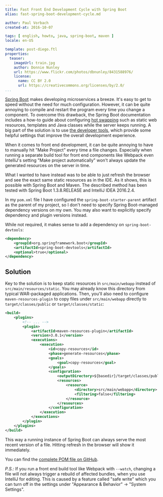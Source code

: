 ```yaml
---
title: Fast Front End Development Cycle with Spring Boot
alias: fast-spring-boot-development-cycle.md

author: Paul Vorbach
created-at: 2016-10-07

tags: [ english, howto, java, spring-boot, maven ]
locale: en-US

template: post-diego.ftl
properties:
  teaser:
    imageUrl: train.jpg
    author: Donnie Nunley
    url: https://www.flickr.com/photos/dbnunley/8431588976/
    license:
      name: CC BY 2.0
      url: https://creativecommons.org/licenses/by/2.0/
...
```


[Spring Boot][spring-boot] makes developing microservices a breeze. It's easy to get to speed without the need for much
configuration. However, it can be quite annoying to compile and restart the program every time you change a component.
To overcome this drawback, the Spring Boot documentation includes a how-to guide about configuring
[hot swapping][hot-swap] such as static web resources, templates and Java classes while the server keeps running. A big
part of the solution is to use [the developer tools][devtools], which provide some helpful settings that improve the
overall development experience.

When it comes to front end development, it can be quite annoying to have to manually hit "Make Project" every time a
file changes. Especially when running a separate build tool for front end components like Webpack even IntelliJ's
setting "Make project automatically" won't always update the generated resources on the server in time.

What I wanted to have instead was to be able to just refresh the browser and see the exact same static resources as in
the IDE. As it shows, this is possible with Spring Boot and Maven. The described method has been tested with
Spring Boot 1.3.8.RELEASE and IntelliJ IDEA 2016.2.4.

In my `pom.xml` file I have configured the `spring-boot-starter-parent` artifact as the parent of my project,
so I don't need to specify Spring Boot-managed dependency versions on my own. You may also want to explicitly specify
dependency and plugin versions instead.

While not required, it makes sense to add a dependency on `spring-boot-devtools`:

~~~ xml
<dependency>
    <groupId>org.springframework.boot</groupId>
    <artifactId>spring-boot-devtools</artifactId>
    <optional>true</optional>
</dependency>
~~~

## Solution

Key to the solution is to keep static resources in `src/main/webapp` instead of `src/main/resources/static`. You may
already know this directory from typical WAR-packaged applications.
Then, you'll also need to configure `maven-resources-plugin` to copy files under `src/main/webapp` directly to
`target/classes/public` or `target/classes/static`:

~~~ xml
<build>
    <plugins>
        <!-- ... -->
        <plugin>
            <artifactId>maven-resources-plugin</artifactId>
            <version>3.0.1</version>
            <executions>
                <execution>
                    <id>copy-resources</id>
                    <phase>generate-resources</phase>
                    <goals>
                        <goal>copy-resources</goal>
                    </goals>
                    <configuration>
                        <outputDirectory>${basedir}/target/classes/public</outputDirectory>
                        <resources>
                            <resource>
                                <directory>src/main/webapp</directory>
                                <filtering>false</filtering>
                            </resource>
                        </resources>
                    </configuration>
                </execution>
            </executions>
        </plugin>
    </plugins>
</build>
~~~

This way a running instance of Spring Boot can always serve the most recent version of a file. Hitting refresh in the
browser will show it immediately.

You can find the [complete POM file on GitHub][sample-pom].

*P.S.:* If you run a front end build tool like Webpack with `--watch`, changing a file will not always trigger a
rebuild of affected bundles, when you use IntelliJ for editing. This is caused by a feature called "safe write" which
you can turn off in the settings under "Appearance &amp; Behavior" &rarr; "System Settings".

[spring-boot]: https://projects.spring.io/spring-boot/
[hot-swap]: https://docs.spring.io/spring-boot/docs/1.3.8.RELEASE/reference/html/howto-hotswapping.html
[devtools]: https://docs.spring.io/spring-boot/docs/1.3.8.RELEASE/reference/html/using-boot-devtools.html
[sample-pom]: https://github.com/pvorb/platon/blob/913647edbaf69d309df75f1b871ff922a5b23aca/pom.xml
